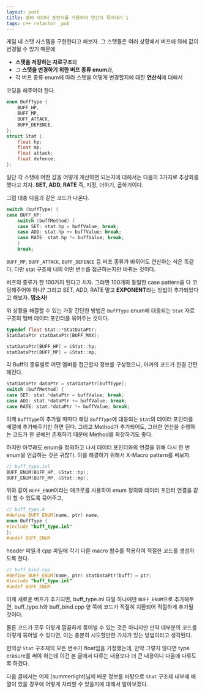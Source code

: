 ```yaml
---
layout: post
title: 멤버 데이터 포인터를 사용하여 연산식 묶어내기 1
tags: c++ refactor _pub
---
```


게임 내 스탯 시스템을 구현한다고 해보자. 그 스탯들은 여러 상황에서 버프에 의해 값이 변경될 수 있기 때문에

* **스탯을 저장하는 자료구조**와
* 그 **스탯을 변경하기 위한 버프 종류 enum**과,
* 각 버프 종류 enum에 따라 스탯을 어떻게 변경할지에 대한 **연산식**에 대해서

코딩을 해주어야 한다.

```cpp
enum BuffType {
    BUFF_HP,
    BUFF_MP,
    BUFF_ATTACK,
    BUFF_DEFENCE,
};
struct Stat {
    float hp;
    float mp;
    float attack;
    float defence;
};
```

일단 각 스탯에 어떤 값을 어떻게 계산하면 되는지에 대해서는 다음의 3가지로 추상화를 했다고 치자. **SET, ADD, RATE** 즉, 지정, 더하기, 곱하기이다.

그럼 대충 다음과 같은 코드가 나온다.

```cpp
switch (buffType) {
case BUFF_HP:
    switch (buffMethod) {
    case SET: stat.hp = buffValue; break;
    case ADD: stat.hp += buffValue; break;
    case RATE: stat.hp *= buffValue; break;
    }
    break;
```

`BUFF_MP`, `BUFF_ATTACK`, `BUFF_DEFENCE` 등 버프 종류가 바뀌어도 연산하는 식은 똑같다. 다만 stat 구조체 내의 어떤 변수를 접근하는지만 바뀌는 것이다.

버프의 종류가 한 100가지 된다고 치자. 그러면 100개의 동일한 case pattern을 다 코딩해주어야 하나? 그리고 SET, ADD, RATE 말고 **EXPONENT**라는 방법이 추가되었다고 해보자. **맙소사!**


위 상황을 해결할 수 있는 가장 간단한 방법은 `BuffType` enum에 대응되는 `Stat` 자료구조의 멤버 데이터 포인터를 묶어주는 것이다.

```cpp
typedef float Stat::*StatDataPtr;
StatDataPtr statDataPtr[BUFF_MAX];

statDataPtr[BUFF_HP] = &Stat::hp;
statDataPtr[BUFF_MP] = &Stat::mp;
```

각 Buff의 종류별로 어떤 멤버를 접근할지 정보를 구성했으니, 아까의 코드가 한결 간편해진다.

```cpp
StatDataPtr dataPtr = statDataPtr[buffType];
switch (buffMethod) {
case SET: stat.*dataPtr = buffValue; break;
case ADD: stat.*dataPtr += buffValue; break;
case RATE: stat.*dataPtr *= buffValue; break;
```

이제 `BuffType`이 추가될 때마다 해당 `BuffType`에 대응되는 `Stat`의 데이터 포인터를 배열에 추가해주기만 하면 된다. 그리고 Method가 추가되어도, 그러한 연산을 수행하는 코드가 한 곳에만 존재하기 때문에 Method를 확장하기도 좋다.


하지만 아무래도 enum을 정의하고 나서 데이터 포인터와의 연결을 위해 다시 한 번 enum을 언급하는 것은 귀찮다. 이를 해결하기 위해서 X-Macro pattern를 써보자.

```cpp
// buff_type.inl
BUFF_ENUM(BUFF_HP, &Stat::hp);
BUFF_ENUM(BUFF_MP, &Stat::mp);
```

위와 같이 `BUFF_ENUM`이라는 매크로를 사용하여 enum 정의와 데이터 포인터 연결을 같이 할 수 있도록 묶어주고,

```cpp
// buff_type.h
#define BUFF_ENUM(name, ptr) name,
enum BuffType {
#include "buff_type.inl"
};
#undef BUFF_ENUM
```

header 파일과 cpp 파일에 각기 다른 macro 함수를 적용하여 적절한 코드를 생성하도록 한다.

```cpp
// buff_bind.cpp
#define BUFF_ENUM(name, ptr) statDataPtr[buff] = ptr;
#include "buff_type.inl"
#undef BUFF_ENUM
```

이제 새로운 버프가 추가되면, buff_type.inl 파일 하나에만 `BUFF_ENUM`으로 추가해두면, buff_type.h와 buff_bind.cpp 양 쪽에 코드가 적절히 치환되어 적절하게 추가될 것이다.


물론 코드가 모두 이렇게 깔끔하게 묶어낼 수 있는 것은 아니지만 만약 대부분의 코드를 이렇게 묶어낼 수 있다면, 이는 충분히 시도할만한 가치가 있는 방법이라고 생각된다.

편의상 `Stat` 구조체의 모든 변수가 float임을 가정했는데, 만약 그렇지 않다면 type erasure를 써야 하는데 이건 본 글에서 다루는 내용보다 더 큰 내용이니 다음에 다루도록 하겠다.

다음 글에서는 어제 [summerlight]님께 배운 정보를 바탕으로 `Stat` 구조체 내부에 배열이 있을 경우에 어떻게 처리할 수 있을지에 대해서 알아보겠다.